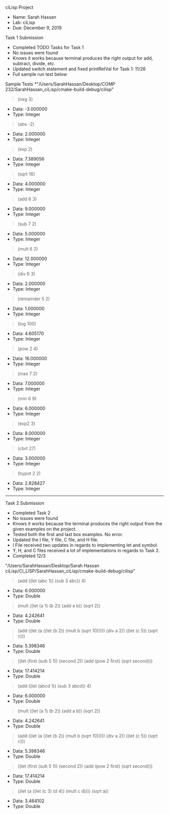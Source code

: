 ciLisp Project

* Name: Sarah Hassan
* Lab: ciLisp
* Due: December 9, 2019


Task 1 Submission
* Completed TODO Tasks for Task 1 
* No issues were found 
* Knows it works because terminal produces the right output for add, subtract, divide, etc.
* Updated switch statement  and fixed printRetVal for Task 1:  11/26
* Full sample run test below 


Sample Tests
*"/Users/SarahHassan/Desktop/COMP 232/SarahHassan_ciLisp/cmake-build-debug/cilisp"

> (neg 3)
* Data: -3.000000
* Type: Integer

> (abs -2)
* Data: 2.000000
* Type: Integer

> (exp 2)
* Data: 7.389056
* Type: Integer

> (sqrt 16)
* Data: 4.000000
* Type: Integer

> (add 6 3)
* Data: 9.000000
* Type: Integer

> (sub 7 2)
* Data: 5.000000
* Type: Integer

> (mult 6 2)
* Data: 12.000000
* Type: Integer

> (div 6 3)
* Data: 2.000000
* Type: Integer

> (remainder 5 2)
* Data: 1.000000
* Type: Integer

> (log 100)
* Data: 4.605170
* Type: Integer

> (pow 2 4)
* Data: 16.000000
* Type: Integer

> (max 7 2)
* Data: 7.000000
* Type: Integer

> (min 6 9)
* Data: 6.000000
* Type: Integer

> (exp2 3)
* Data: 8.000000
* Type: Integer

> (cbrt 27)
* Data: 3.000000
* Type: Integer

> (hypot 2 2)
* Data: 2.828427
* Type: Integer
***
Task 2 Submission 
* Completed Task 2
* No issues were found 
* Knows it works because the terminal produces the right output from the given examples on the project.
* Tested both the first and last box examples. No error.  
* Updated the I file, Y file, C file, and H file. 
* I File received two updates in regards to implementing let and symbol.
* Y, H, and C files received a lot of implementations in regards to Task 2.
* Completed 12/3

"/Users/SarahHassan/Desktop/Sarah Hassan ciLisp/CI_LISP/SarahHassan_ciLisp/cmake-build-debug/cilisp"

> (add ((let (abc 1)) (sub 3 abc)) 4)
* Data: 6.000000
* Type: Double

> (mult ((let (a 1) (b 2)) (add a b)) (sqrt 2))
* Data: 4.242641
* Type: Double

> (add ((let (a ((let (b 2)) (mult b (sqrt 10))))) (div a 2)) ((let (c 5)) (sqrt c)))
* Data: 5.398346
* Type: Double

> ((let (first (sub 5 1)) (second 2)) (add (pow 2 first) (sqrt second)))
* Data: 17.414214
* Type: Double

> (add ((let (abcd 1)) (sub 3 abcd)) 4)
* Data: 6.000000
* Type: Double

> (mult ((let (a 1) (b 2)) (add a b)) (sqrt 2))
* Data: 4.242641
* Type: Double

> (add ((let (a ((let (b 2)) (mult b (sqrt 10))))) (div a 2)) ((let (c 5)) (sqrt c)))
* Data: 5.398346
* Type: Double

> ((let (first (sub 5 1)) (second 2)) (add (pow 2 first) (sqrt second)))
* Data: 17.414214
* Type: Double

> ((let (a ((let (c 3) (d 4)) (mult c d)))) (sqrt a))
* Data: 3.464102
* Type: Double


